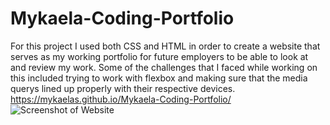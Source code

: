 # Mykaela-Coding-Portfolio

For this project I used both CSS and HTML in order to create a website that serves as my working portfolio for future employers to be able to look at and review my work. Some of the challenges that I faced while working on this included trying to work with flexbox and making sure that the media querys lined up properly with their respective devices. <br>
https://mykaelas.github.io/Mykaela-Coding-Portfolio/
![Screenshot of Website](https://user-images.githubusercontent.com/101831653/172735462-e99acdb1-128a-41d0-b495-fd8a5b134664.png)
